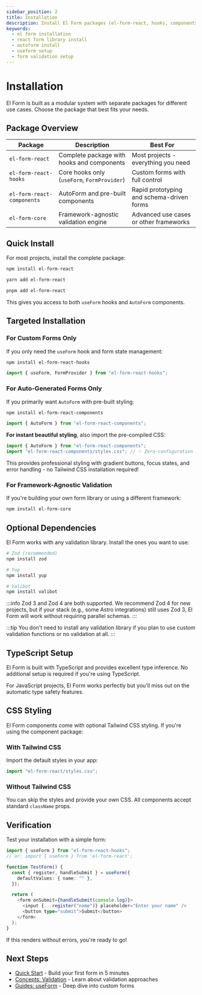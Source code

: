 ```yaml
---
sidebar_position: 2
title: Installation
description: Install El Form packages (el-form-react, hooks, components, core) with guidance on choosing the right package, optional validation libraries, and styling.
keywords:
  - el form installation
  - react form library install
  - autoform install
  - useform setup
  - form validation setup
---
```


# Installation

El Form is built as a modular system with separate packages for different use cases. Choose the package that best fits your needs.

## Package Overview

| Package                    | Description                                 | Best For                                  |
| -------------------------- | ------------------------------------------- | ----------------------------------------- |
| `el-form-react`            | Complete package with hooks and components  | Most projects - everything you need       |
| `el-form-react-hooks`      | Core hooks only (`useForm`, `FormProvider`) | Custom forms with full control            |
| `el-form-react-components` | AutoForm and pre-built components           | Rapid prototyping and schema-driven forms |
| `el-form-core`             | Framework-agnostic validation engine        | Advanced use cases or other frameworks    |

## Quick Install

For most projects, install the complete package:

```bash
npm install el-form-react
```

```bash
yarn add el-form-react
```

```bash
pnpm add el-form-react
```

This gives you access to both `useForm` hooks and `AutoForm` components.

## Targeted Installation

### For Custom Forms Only

If you only need the `useForm` hook and form state management:

```bash
npm install el-form-react-hooks
```

```typescript
import { useForm, FormProvider } from "el-form-react-hooks";
```

### For Auto-Generated Forms Only

If you primarily want `AutoForm` with pre-built styling:

```bash
npm install el-form-react-components
```

```typescript
import { AutoForm } from "el-form-react-components";
```

**For instant beautiful styling**, also import the pre-compiled CSS:

```typescript
import { AutoForm } from "el-form-react-components";
import "el-form-react-components/styles.css"; // ✨ Zero-configuration styling
```

This provides professional styling with gradient buttons, focus states, and error handling - no Tailwind CSS installation required!

### For Framework-Agnostic Validation

If you're building your own form library or using a different framework:

```bash
npm install el-form-core
```

## Optional Dependencies

El Form works with any validation library. Install the ones you want to use:

```bash
# Zod (recommended)
npm install zod

# Yup
npm install yup

# Valibot
npm install valibot
```

:::info
Zod 3 and Zod 4 are both supported. We recommend Zod 4 for new projects, but if your stack (e.g., some Astro integrations) still uses Zod 3, El Form will work without requiring parallel schemas.
:::

:::tip
You don't need to install any validation library if you plan to use custom validation functions or no validation at all.
:::

## TypeScript Setup

El Form is built with TypeScript and provides excellent type inference. No additional setup is required if you're using TypeScript.

For JavaScript projects, El Form works perfectly but you'll miss out on the automatic type safety features.

## CSS Styling

El Form components come with optional Tailwind CSS styling. If you're using the component package:

### With Tailwind CSS

Import the default styles in your app:

```typescript
import "el-form-react/styles.css";
```

### Without Tailwind CSS

You can skip the styles and provide your own CSS. All components accept standard `className` props.

## Verification

Test your installation with a simple form:

```typescript
import { useForm } from "el-form-react-hooks";
// or: import { useForm } from 'el-form-react';

function TestForm() {
  const { register, handleSubmit } = useForm({
    defaultValues: { name: "" },
  });

  return (
    <form onSubmit={handleSubmit(console.log)}>
      <input {...register("name")} placeholder="Enter your name" />
      <button type="submit">Submit</button>
    </form>
  );
}
```

If this renders without errors, you're ready to go!

## Next Steps

- [Quick Start](./quick-start.md) - Build your first form in 5 minutes
- [Concepts: Validation](./concepts/validation.md) - Learn about validation approaches
- [Guides: useForm](./guides/use-form.md) - Deep dive into custom forms
